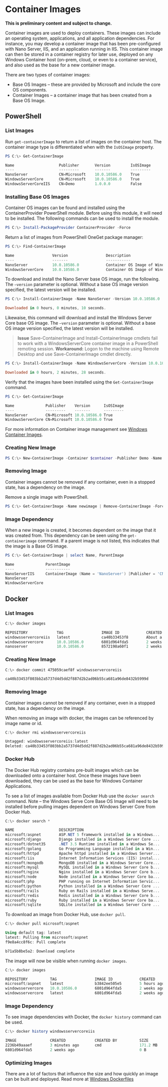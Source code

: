 # Container Images

**This is preliminary content and subject to change.** 

Container images are used to deploy containers. These images can include an operating system, applications, and all application dependencies. For instance, you may develop a container image that has been pre-configured with Nano Server, IIS, and an application running in IIS. This container image can then be stored in a container registry for later use, deployed on any Windows Container host (on-prem, cloud, or even to a container service), and also used as the base for a new container image.

There are two types of container images:

- Base OS Images – these are provided by Microsoft and include the core OS components. 
- Container Images – a container image that has been created from a Base OS Image.

## PowerShell

### List Images <!--1-->

Run `get-containerImage` to return a list of images on the container host. The container image type is differentiated when with the `IsOSImage` property.

```powershell
PS C:\> Get-ContainerImage

Name              		Publisher    	Version      	IsOSImage
----              		---------    	-------      	---------
NanoServer        		CN=Microsoft 	10.0.10586.0 	True
WindowsServerCore 		CN=Microsoft 	10.0.10586.0 	True
WindowsServerCoreIIS 	CN=Demo   		1.0.0.0 		False

```

### Installing Base OS Images

Container OS images can be found and installed using the ContainerProvider PowerShell module. Before using this module, it will need to be installed. The following commands can be used to install the module.

```powershell
PS C:\> Install-PackageProvider ContainerProvider -Force
```

Return a list of images from PowerShell OneGet package manager:
```powershell
PS C:\> Find-ContainerImage

Name                 Version                 Description
----                 -------                 -----------
NanoServer           10.0.10586.0            Container OS Image of Windows Server 2016 Techn...
WindowsServerCore    10.0.10586.0            Container OS Image of Windows Server 2016 Techn...
```

To download and install the Nano Server base OS image, run the following. The `–version` parameter is optional. Without a base OS image version specified, the latest version will be installed.

```powershell
PS C:\> Install-ContainerImage -Name NanoServer -Version 10.0.10586.0

Downloaded in 0 hours, 0 minutes, 10 seconds.
```

Likewaise, this command will download and install the Windows Server Core base OS image. The `–version` parameter is optional. Without a base OS image version specified, the latest version will be installed.

> **Issue** Save-ContainerImage and Install-ContainerImage cmdlets fail to work with a WindowsServerCore container image in a PowerShell remoting session. **Workaround:** Logon to the machine using Remote Desktop and use Save-ContainerImage cmdlet directly.

```powershell
PS C:\> Install-ContainerImage -Name WindowsServerCore -Version 10.0.10586.0

Downloaded in 0 hours, 2 minutes, 28 seconds.
```

Verify that the images have been installed using the `Get-ContainerImage` command.

```powershell
PS C:\> Get-ContainerImage

Name              Publisher    Version      IsOSImage
----              ---------    -------      ---------
NanoServer        CN=Microsoft 10.0.10586.0 True
WindowsServerCore CN=Microsoft 10.0.10586.0 True
```  
For more information on Container image management see [Windows Container Images](../management/manage_images.md).

### Creating New Image <!--1-->

```powershell
PS C:\> New-ContainerImage -Container $container -Publisher Demo -Name DemoImage -Version 1.0
```

### Removing Image <!--1-->

Container images cannot be removed if any container, even in a stopped state, has a dependency on the image.

Remove a single image with PowerShell. 

```powershell
PS C:\> Get-ContainerImage -Name newimage | Remove-ContainerImage -Force
```

### Image Dependency <!--1-->

When a new image is created, it becomes dependent on the image that it was created from. This dependency can be seen using the `get-containerimage` command. If a parent image is not listed, this indicates that the image is a Base OS image.

```powershell
PS C:\> Get-ContainerImage | select Name, ParentImage

Name              ParentImage
----              -----------
NanoServerIIS     ContainerImage (Name = 'NanoServer') [Publisher = 'CN=Microsoft', Version = '10.0.10586.0']
NanoServer
WindowsServerCore
```

## Docker

### List Images <!--2-->

```powershell
C:\> docker images

REPOSITORY             TAG                 IMAGE ID            CREATED              VIRTUAL SIZE
windowsservercoreiis   latest              ca40b33453f8        About a minute ago   44.88 MB
windowsservercore      10.0.10586.0        6801d964fda5        2 weeks ago          0 B
nanoserver             10.0.10586.0        8572198a60f1        2 weeks ago          0 B
```

### Creating New Image <!--2-->

```powershell
C:\> docker commit 475059caef8f windowsservercoreiis

ca40b33453f803bb2a5737d4d5dd2f887d2b2ad06b55ca681a96de8432b5999d
```

### Removing Image <!--2-->

Container images cannot be removed if any container, even in a stopped state, has a dependency on the image.

When removing an image with docker, the images can be referenced by image name or id.

```powershell
C:\> docker rmi windowsservercoreiis

Untagged: windowsservercoreiis:latest
Deleted: ca40b33453f803bb2a5737d4d5dd2f887d2b2ad06b55ca681a96de8432b5999d
```

### Docker Hub

The Docker Hub registry contains pre-built images which can be downloaded onto a container host. Once these images have been downloaded, they can be used as the base for Windows Container Applications.

To see a list of images available from Docker Hub use the `docker search` command. Note – the Windows Serve Core Base OS Image will need to be installed before pulling images dependent on Windows Server Core from Docker Hub.

```powershell
C:\> docker search *

NAME                    DESCRIPTION                                     STARS     OFFICIAL   AUTOMATED
microsoft/aspnet        ASP.NET 5 framework installed in a Windows...   1         [OK]       [OK]
microsoft/django        Django installed in a Windows Server Core ...   1                    [OK]
microsoft/dotnet35      .NET 3.5 Runtime installed in a Windows Se...   1         [OK]       [OK]
microsoft/golang        Go Programming Language installed in a Win...   1                    [OK]
microsoft/httpd         Apache httpd installed in a Windows Server...   1                    [OK]
microsoft/iis           Internet Information Services (IIS) instal...   1         [OK]       [OK]
microsoft/mongodb       MongoDB installed in a Windows Server Core...   1                    [OK]
microsoft/mysql         MySQL installed in a Windows Server Core b...   1                    [OK]
microsoft/nginx         Nginx installed in a Windows Server Core b...   1                    [OK]
microsoft/node          Node installed in a Windows Server Core ba...   1                    [OK]
microsoft/php           PHP running on Internet Information Servic...   1                    [OK]
microsoft/python        Python installed in a Windows Server Core ...   1                    [OK]
microsoft/rails         Ruby on Rails installed in a Windows Serve...   1                    [OK]
microsoft/redis         Redis installed in a Windows Server Core b...   1                    [OK]
microsoft/ruby          Ruby installed in a Windows Server Core ba...   1                    [OK]
microsoft/sqlite        SQLite installed in a Windows Server Core ...   1                    [OK]
```

To download an image from Docker Hub, use `docker pull`.

```powershell
C:\> docker pull microsoft/aspnet

Using default tag: latest
latest: Pulling from microsoft/aspnet
f9e8a4cc8f6c: Pull complete

b71a5b8be5a2: Download complete
```

The image will now be visible when running `docker images`.

```powershell
C:\> docker images

REPOSITORY          TAG                 IMAGE ID            CREATED             VIRTUAL SIZE
microsoft/aspnet    latest              b3842ee505e5        5 hours ago         101.7 MB
windowsservercore   10.0.10586.0        6801d964fda5        2 weeks ago         0 B
windowsservercore   latest              6801d964fda5        2 weeks ago         0 B
```

### Image Dependency <!--2-->

To see image dependencies with Docker, the `docker history` command can be used.

```powershell
C:\> docker history windowsservercoreiis

IMAGE               CREATED             CREATED BY          SIZE                COMMENT
2236b49aaaef        3 minutes ago       cmd                 171.2 MB
6801d964fda5        2 weeks ago                             0 B
```

### Optimizing Images
There are a lot of factors that influence the size and how quickly an image can be built and deployed. Read more at [Windows Dockerfiles](manage_windows_dockerfile.md)